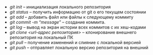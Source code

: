 * *git init* – инициализация локального репозитория
* *git status* – получить информацию от git о его текущем состоянии
* *git add* – добавить файл или файлы к следующему коммиту
* *git commit -m “message”* – создание коммита.
* *git log* – вывод на экран истории всех коммитов с их хеш-кодами
* *git clone <url-адрес репозитория>* – клонирование внешнего репозитория на локальный ПК
* *git pull* – получение изменений и слияние с локальной версией
* *git push* – отправляет локальную версию репозитория на внешний